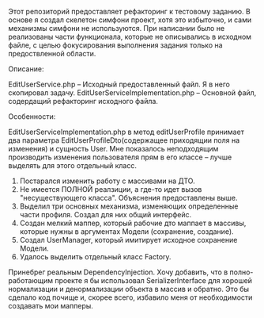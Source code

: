 Этот репозиторий предоставляет рефакторинг к тестовому заданию. 
В основе я создал скелетон симфони проект, хотя это избыточно, и сами механизмы симфони не используются.
При написании было не реализованы части функционала, которые не описывались в исходном файле, с целью фокусирования выполнения задания только на предоствленной области.

Описание:

EditUserService.php – Исходный предоставленный файл. Я в него скопировал задачу.
EditUserServiceImplementation.php – Основной файл, содердащий рефакторинг исходного файла. 

Особенности:

EditUserServiceImplementation.php в метод editUserProfile принимает два параметра EditUserProfileDto(содержащее приходящии поля на изменения) и сущность User. 
Мне показалось неподходящим производить изменения пользователя прям в его классе – лучше выделять для этого отдельный класс. 

1. Постарался изменить работу с массивами на ДТО. 
2. Не имеется ПОЛНОЙ реалзиции, а где-то идет вызов "несуществующего класса". Объяснения предоставлены выше.
3. Выделил три основных механизма, изменяющих определенные части профиля. Создал для них общий интерфейс.
4. Создан мелкий маппер, который рабочие дто маппает в массивы, которые нужны в аргументах Модели (сохранение, создание). 
5. Создал UserManager, который имитирует исходное сохранение Модели.
6. Удалось выделить отдельный класс Factory.

Принебрег реальным DependencyInjection. Хочу добавить, что в полно-работающим проекте я бы использовал SerializerInterface для хорошей нормализации и денормализации объекта в массив и обратно. 
Это бы сделало код почище и, скорее всего, избавило меня от необходимости создавать мои мапперы.

